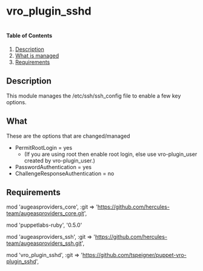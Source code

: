 # vro_plugin_sshd
#


#### Table of Contents

1. [Description](#description)
2. [What is managed](#what)
3. [Requirements](#requirements)


## Description

This module manages the /etc/ssh/ssh_config file to enable a few key options.

## What
These are the options that are changed/managed

* PermitRootLogin = yes
    * (If you are using root then enable root login, else use vro-plugin_user created by vro-plugin_user.)
* PasswordAuthentication = yes
* ChallengeResponseAuthentication = no

## Requirements

mod 'augeasproviders_core',
  :git => 'https://github.com/hercules-team/augeasproviders_core.git',

mod 'puppetlabs-ruby', '0.5.0'

mod 'augeasproviders_ssh',
  :git => 'https://github.com/hercules-team/augeasproviders_ssh.git',

mod 'vro_plugin_sshd',
  :git => 'https://github.com/tspeigner/puppet-vro-plugin_sshd',
